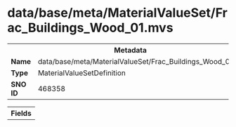 <h1>data/base/meta/MaterialValueSet/Frac_Buildings_Wood_01.mvs</h1><table><tr><th colspan="100%">Metadata</th></tr><tr><td><b>Name</b></td><td>data/base/meta/MaterialValueSet/Frac_Buildings_Wood_01.mvs</td></tr><tr><td><b>Type</b></td><td>MaterialValueSetDefinition</td></tr><tr><td><b>SNO ID</b></td><td>468358</td></tr></table>

<table><tr><th colspan="100%">Fields</th></tr></table>

